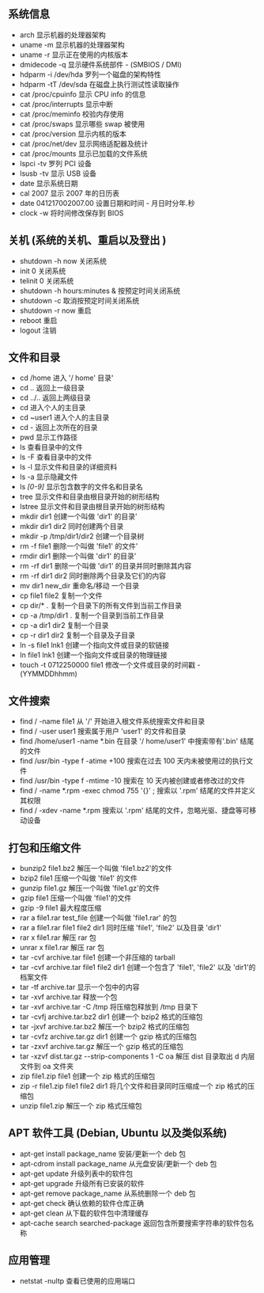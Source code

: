 ## 系统信息

- arch 显示机器的处理器架构
- uname -m 显示机器的处理器架构
- uname -r 显示正在使用的内核版本
- dmidecode -q 显示硬件系统部件 - (SMBIOS / DMI)
- hdparm -i /dev/hda 罗列一个磁盘的架构特性
- hdparm -tT /dev/sda 在磁盘上执行测试性读取操作
- cat /proc/cpuinfo 显示 CPU info 的信息
- cat /proc/interrupts 显示中断
- cat /proc/meminfo 校验内存使用
- cat /proc/swaps 显示哪些 swap 被使用
- cat /proc/version 显示内核的版本
- cat /proc/net/dev 显示网络适配器及统计
- cat /proc/mounts 显示已加载的文件系统
- lspci -tv 罗列 PCI 设备
- lsusb -tv 显示 USB 设备
- date 显示系统日期
- cal 2007 显示 2007 年的日历表
- date 041217002007.00 设置日期和时间 - 月日时分年.秒
- clock -w 将时间修改保存到 BIOS

## 关机 (系统的关机、重启以及登出 )

- shutdown -h now 关闭系统
- init 0 关闭系统
- telinit 0 关闭系统
- shutdown -h hours:minutes & 按预定时间关闭系统
- shutdown -c 取消按预定时间关闭系统
- shutdown -r now 重启
- reboot 重启
- logout 注销

## 文件和目录

- cd /home 进入 '/ home' 目录'
- cd .. 返回上一级目录
- cd ../.. 返回上两级目录
- cd 进入个人的主目录
- cd ~user1 进入个人的主目录
- cd - 返回上次所在的目录
- pwd 显示工作路径
- ls 查看目录中的文件
- ls -F 查看目录中的文件
- ls -l 显示文件和目录的详细资料
- ls -a 显示隐藏文件
- ls _[0-9]_ 显示包含数字的文件名和目录名
- tree 显示文件和目录由根目录开始的树形结构
- lstree 显示文件和目录由根目录开始的树形结构
- mkdir dir1 创建一个叫做 'dir1' 的目录'
- mkdir dir1 dir2 同时创建两个目录
- mkdir -p /tmp/dir1/dir2 创建一个目录树
- rm -f file1 删除一个叫做 'file1' 的文件'
- rmdir dir1 删除一个叫做 'dir1' 的目录'
- rm -rf dir1 删除一个叫做 'dir1' 的目录并同时删除其内容
- rm -rf dir1 dir2 同时删除两个目录及它们的内容
- mv dir1 new_dir 重命名/移动 一个目录
- cp file1 file2 复制一个文件
- cp dir/\* . 复制一个目录下的所有文件到当前工作目录
- cp -a /tmp/dir1 . 复制一个目录到当前工作目录
- cp -a dir1 dir2 复制一个目录
- cp -r dir1 dir2 复制一个目录及子目录
- ln -s file1 lnk1 创建一个指向文件或目录的软链接
- ln file1 lnk1 创建一个指向文件或目录的物理链接
- touch -t 0712250000 file1 修改一个文件或目录的时间戳 - (YYMMDDhhmm)

## 文件搜索

- find / -name file1 从 '/' 开始进入根文件系统搜索文件和目录
- find / -user user1 搜索属于用户 'user1' 的文件和目录
- find /home/user1 -name \*.bin 在目录 '/ home/user1' 中搜索带有'.bin' 结尾的文件
- find /usr/bin -type f -atime +100 搜索在过去 100 天内未被使用过的执行文件
- find /usr/bin -type f -mtime -10 搜索在 10 天内被创建或者修改过的文件
- find / -name \*.rpm -exec chmod 755 '{}' \; 搜索以 '.rpm' 结尾的文件并定义其权限
- find / -xdev -name \*.rpm 搜索以 '.rpm' 结尾的文件，忽略光驱、捷盘等可移动设备

## 打包和压缩文件

- bunzip2 file1.bz2 解压一个叫做 'file1.bz2'的文件
- bzip2 file1 压缩一个叫做 'file1' 的文件
- gunzip file1.gz 解压一个叫做 'file1.gz'的文件
- gzip file1 压缩一个叫做 'file1'的文件
- gzip -9 file1 最大程度压缩
- rar a file1.rar test_file 创建一个叫做 'file1.rar' 的包
- rar a file1.rar file1 file2 dir1 同时压缩 'file1', 'file2' 以及目录 'dir1'
- rar x file1.rar 解压 rar 包
- unrar x file1.rar 解压 rar 包
- tar -cvf archive.tar file1 创建一个非压缩的 tarball
- tar -cvf archive.tar file1 file2 dir1 创建一个包含了 'file1', 'file2' 以及 'dir1'的档案文件
- tar -tf archive.tar 显示一个包中的内容
- tar -xvf archive.tar 释放一个包
- tar -xvf archive.tar -C /tmp 将压缩包释放到 /tmp 目录下
- tar -cvfj archive.tar.bz2 dir1 创建一个 bzip2 格式的压缩包
- tar -jxvf archive.tar.bz2 解压一个 bzip2 格式的压缩包
- tar -cvfz archive.tar.gz dir1 创建一个 gzip 格式的压缩包
- tar -zxvf archive.tar.gz 解压一个 gzip 格式的压缩包
- tar -xzvf dist.tar.gz --strip-components 1 -C oa 解压 dist 目录取出 d 内层文件到 oa 文件夹
- zip file1.zip file1 创建一个 zip 格式的压缩包
- zip -r file1.zip file1 file2 dir1 将几个文件和目录同时压缩成一个 zip 格式的压缩包
- unzip file1.zip 解压一个 zip 格式压缩包

## APT 软件工具 (Debian, Ubuntu 以及类似系统)

- apt-get install package_name 安装/更新一个 deb 包
- apt-cdrom install package_name 从光盘安装/更新一个 deb 包
- apt-get update 升级列表中的软件包
- apt-get upgrade 升级所有已安装的软件
- apt-get remove package_name 从系统删除一个 deb 包
- apt-get check 确认依赖的软件仓库正确
- apt-get clean 从下载的软件包中清理缓存
- apt-cache search searched-package 返回包含所要搜索字符串的软件包名称

## 应用管理

- netstat -nultp 查看已使用的应用端口
